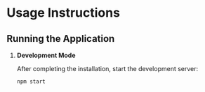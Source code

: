 # Usage Instructions

## Running the Application

1. **Development Mode**

   After completing the installation, start the development server:

   ```bash
   npm start
